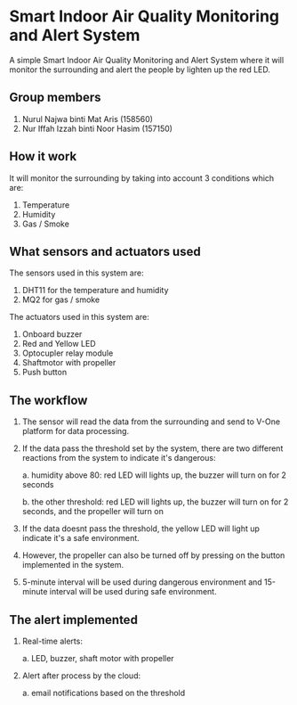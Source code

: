 # Smart Indoor Air Quality Monitoring and Alert System
A simple Smart Indoor Air Quality Monitoring and Alert System where it will monitor the surrounding and alert the people by lighten up the red LED. 

## Group members
  1. Nurul Najwa binti Mat Aris (158560)
  2. Nur Iffah Izzah binti Noor Hasim (157150)

## How it work
It will monitor the surrounding by taking into account 3 conditions which are:
  1. Temperature
  2. Humidity
  3. Gas / Smoke

## What sensors and actuators used
The sensors used in this system are:
  1. DHT11 for the temperature and humidity
  2. MQ2 for gas / smoke

The actuators used in this system are:
  1. Onboard buzzer
  2. Red and Yellow LED
  3. Optocupler relay module
  4. Shaftmotor with propeller
  5. Push button 

## The workflow
  1. The sensor will read the data from the surrounding and send to V-One platform for data processing.
  2. If the data pass the threshold set by the system, there are two different reactions from the system to indicate it's dangerous:

     a. humidity above 80: red LED will lights up, the buzzer will turn on for 2 seconds

     b. the other threshold: red LED will lights up, the buzzer will turn on for 2 seconds, and the propeller will turn on
  4. If the data doesnt pass the threshold, the yellow LED will light up indicate it's a safe environment.
  5. However, the propeller can also be turned off by pressing on the button implemented in the system.
  6. 5-minute interval will be used during dangerous environment and 15-minute interval will be used during safe environment.

## The alert implemented
  1. Real-time alerts:

     a. LED, buzzer, shaft motor with propeller
  3. Alert after process by the cloud:

     a. email notifications based on the threshold 
